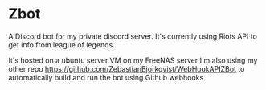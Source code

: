 # Zbot
A Discord bot for my private discord server.
It's currently using Riots API to get info from league of legends.

It's hosted on a ubuntu server VM on my FreeNAS server
I'm also using my other repo https://github.com/ZebastianBjorkqvist/WebHookAPIZBot to automatically build and run the bot using Github webhooks
